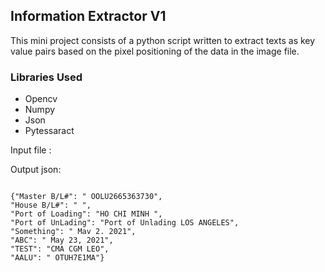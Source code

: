 ## Information Extractor V1 

This mini project consists of a python script written to extract texts as key value pairs based on the pixel positioning of the data in the image file.

### Libraries Used
* Opencv
* Numpy
* Json
* Pytessaract 

Input file : 



Output json: 

<code> 
{"Master B/L#": " OOLU2665363730",
"House B/L#": " ", 
"Port of Loading": "HO CHI MINH ", 
"Port of UnLading": "Port of Unlading LOS ANGELES", 
"Something": " Mav 2. 2021",
"ABC": " May 23, 2021",
"TEST": "CMA CGM LEO",
"AALU": " OTUH7E1MA"}

</code>
